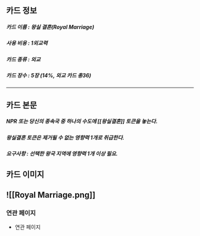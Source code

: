 ## 카드 정보
##### 카드 이름 : 왕실 결혼(Royal Marriage)
##### 사용 비용 : 1외교력
##### 카드 종류 : 외교
##### 카드 장수 : 5장 (14%, 외교 카드 총36)
---
## 카드 본문
##### NPR 또는 당신의 종속국 중 하나의 수도에 [[왕실결혼]] 토큰을 놓는다.
##### 왕실결혼 토큰은 제거될 수 없는 영향력 1개로 취급한다.
##### *요구사항* : 선택한 왕국 지역에 영향력 1개 이상 필요.
## 카드 이미지

![[Royal Marriage.png]]
--- 
### 연관 페이지
- 연관 페이지

